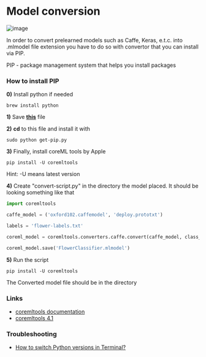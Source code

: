 # Model conversion

![image](https://github.com/Lemonbrush/My-iOS-Dev-Learning-Tracker/blob/main/Resources/Images/Other/CoreML_Convertion.png)

In order to convert prelearned models such as Caffe, Keras, e.t.c. into .mlmodel file extension you have to do so with convertor that you can install via PIP.

PIP - package management system that helps you install packages

### How to install PIP

**0)** Install python if needed 

`brew install python`

**1)** Save [**this**](https://bootstrap.pypa.io/pip/2.7/get-pip.py) file

**2)** **cd** to this file and install it with 

`sudo python get-pip.py`   

**3)** Finally, install coreML tools by Apple 

`pip install -U coremltools`

Hint: -U means latest version

**4)** Create "convert-script.py" in the directory the model placed. It should be looking something like that

``` Python
import coremltools

caffe_model = ('oxford102.caffemodel', 'deploy.prototxt')

labels = 'flower-labels.txt'

coreml_model = coremltools.converters.caffe.convert(caffe_model, class_labels=labels, image_input_names='data')

coreml_model.save('FlowerClassifier.mlmodel')

```

**5)** Run the script

`pip install -U coremltools`

The Converted model file should be in the directory

### Links

- [coremltools documentation](https://apple.github.io/coremltools/)
- [coremltools 4.1](https://pypi.org/project/coremltools/)

### Troubleshooting

- [How to switch Python versions in Terminal?](https://stackoverflow.com/questions/43354382/how-to-switch-python-versions-in-terminal/43354441)